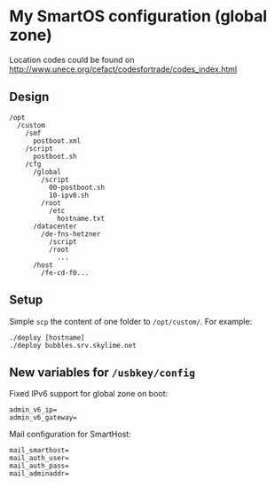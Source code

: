 # My SmartOS configuration (global zone)

Location codes could be found on
http://www.unece.org/cefact/codesfortrade/codes_index.html

## Design

```
/opt
  /custom
    /smf
      postboot.xml
    /script
      postboot.sh
    /cfg
      /global
        /script
          00-postboot.sh
          10-ipv6.sh
        /root
          /etc
            hostname.txt
      /datacenter
        /de-fns-hetzner
          /script
          /root
            ...
      /host
        /fe-cd-f0...
```

## Setup

Simple `scp` the content of one folder to `/opt/custom/`. For example:

	./deploy [hostname]
	./deploy bubbles.srv.skylime.net

## New variables for `/usbkey/config`

Fixed IPv6 support for global zone on boot:

	admin_v6_ip=
	admin_v6_gateway=

Mail configuration for SmartHost:

	mail_smarthost=
	mail_auth_user=
	mail_auth_pass=
	mail_adminaddr=
